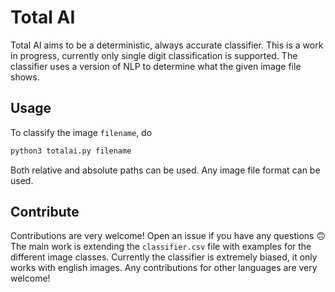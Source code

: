 # Total AI

Total AI aims to be a deterministic, always accurate classifier. This is a work in
progress, currently only single digit classification is supported. The classifier uses a
version of NLP to determine what the given image file shows.

## Usage

To classify the image `filename`, do

```sh
python3 totalai.py filename
```

Both relative and absolute paths can be used. Any image file format can be used.

## Contribute

Contributions are very welcome! Open an issue if you have any questions 🙃 The main work
is extending the `classifier.csv` file with examples for the different image classes.
Currently the classifier is extremely biased, it only works with english images. Any
contributions for other languages are very welcome!
